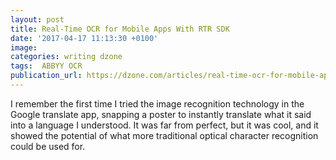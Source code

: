 ```yaml
---
layout: post
title: Real-Time OCR for Mobile Apps With RTR SDK
date: '2017-04-17 11:13:30 +0100'
image:
categories: writing dzone
tags:  ABBYY OCR 
publication_url: https://dzone.com/articles/real-time-ocr-for-mobile-apps-with-rtr-sdk
---
```


I remember the first time I tried the image recognition technology in the Google translate app, snapping a poster to instantly translate what it said into a language I understood. It was far from perfect, but it was cool, and it showed the potential of what more traditional optical character recognition could be used for.
